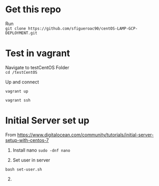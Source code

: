 # Get this repo
Run <br>
`git clone https://github.com/sfigueroac90/centOS-LAMP-GCP-DEPLOYMENT.git`

# Test in vagrant
Navigate to testCentOS Folder <br>
`cd /testCentOS`

Up and connect

`vagrant up`<br>

`vagrant ssh`<br>

# Initial Server set up
From https://www.digitalocean.com/community/tutorials/initial-server-setup-with-centos-7

1. Install nano
`sudo -dnf nano`

1. Set user in server

`bash set-user.sh`

2. 






